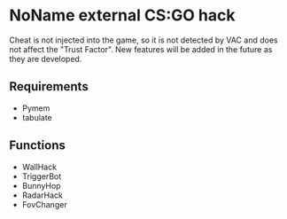 # NoName external CS:GO hack
Cheat is not injected into the game, so it is not detected by VAC and does not affect the "Trust Factor". New features will be added in the future as they are developed.

## Requirements
- Pymem
- tabulate

## Functions
- WallHack
- TriggerBot
- BunnyHop
- RadarHack
- FovChanger
